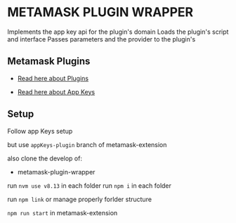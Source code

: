 # METAMASK PLUGIN WRAPPER

Implements the app key api for the plugin's domain
Loads the plugin's script and interface
Passes parameters and the provider to the plugin's

## Metamask Plugins

* [Read here about Plugins](docs/PLUGINS.md)


* [Read here about App Keys](https://github.com/bunjin/appKeys/)

## Setup

Follow app Keys setup

but use `appKeys-plugin` branch of metamask-extension

also clone the develop of:
* metamask-plugin-wrapper

run `nvm use v8.13` in each folder
run `npm i` in each folder

run `npm link` or manage properly forlder structure

`npm run start` in metamask-extension
